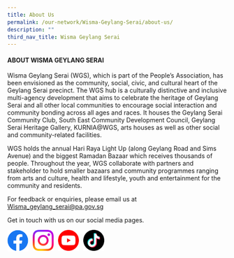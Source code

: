 ```yaml
---
title: About Us
permalink: /our-network/Wisma-Geylang-Serai/about-us/
description: ""
third_nav_title: Wisma Geylang Serai
---
```

#### ABOUT WISMA GEYLANG SERAI

Wisma Geylang Serai (WGS), which is part of the People’s Association, has been envisioned as the community, social, civic, and cultural heart of the Geylang Serai precinct. The WGS hub is a culturally distinctive and inclusive multi-agency development that aims to celebrate the heritage of Geylang Serai and all other local communities to encourage social interaction and community bonding across all ages and races. It houses the Geylang Serai Community Club, South East Community Development Council, Geylang Serai Heritage Gallery, KURNIA@WGS, arts houses as well as other social and community-related facilities.

WGS holds the annual Hari Raya Light Up (along Geylang Road and Sims Avenue) and the biggest Ramadan Bazaar which receives thousands of people. Throughout the year, WGS collaborate with partners and stakeholder to hold smaller bazaars and community programmes ranging from arts and culture, health and lifestyle, youth and entertainment for the community and residents.



For feedback or enquiries, please email us at [Wisma\_geylang\_serai@pa.gov.sg](mailto:Wisma_geylang_serai@pa.gov.sg)

Get in touch with us on our social media pages.

<a href="https://www.facebook.com/WismaGeylangSerai"> <img style="width:48px"  align="left" src="/images/Facebook Button Logo.png"></a>

<img style="width:10px"  align="left" src="/images/Blank Space.png">

<a href="https://www.instagram.com/wgeylangserai/"> <img style="width:48px"  align="left" src="/images/Instagram Logo.png"></a>

<img style="width:10px"  align="left" src="/images/Blank Space.png">

<a href="https://www.youtube.com/c/WismaGeylangSerai_WGS"> <img style="width:48px"  align="left" src="/images/Youtube Button Logo.png"></a>

<img style="width:10px"  align="left" src="/images/Blank Space.png">

<a href="https://www.tiktok.com/@wismageylangserai"> <img style="width:48px"  align="left" src="/images/Tik Tok Button Logo.png"></a>